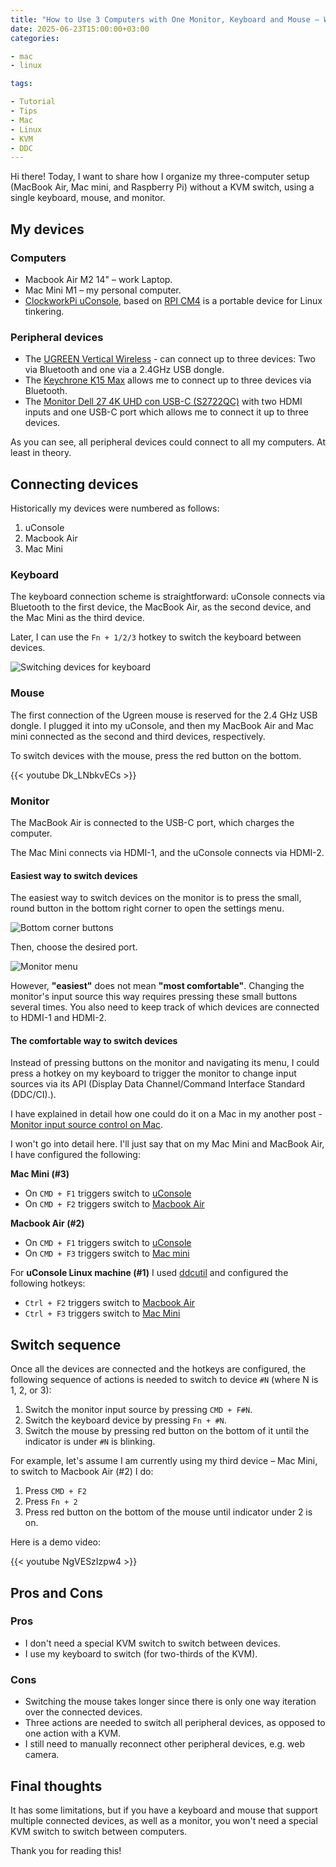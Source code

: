 ```yaml
---
title: "How to Use 3 Computers with One Monitor, Keyboard and Mouse – Without a KVM Switch"
date: 2025-06-23T15:00:00+03:00
categories:

- mac
- linux

tags:

- Tutorial
- Tips
- Mac
- Linux
- KVM
- DDC
---
```

Hi there! Today, I want to share how I organize my three-computer setup (MacBook Air, Mac mini, and Raspberry Pi) without a KVM switch, using a single keyboard, mouse, and monitor.

<!--more-->

## My devices

### Computers

- Macbook Air M2 14" – work Laptop.
- Mac Mini M1 – my personal computer.
- [ClockworkPi uConsole](https://www.clockworkpi.com/uconsole), based on [RPI CM4](https://www.raspberrypi.com/products/compute-module-4/) is a portable device for Linux tinkering.

### Peripheral devices

- The [UGREEN Vertical Wireless](https://www.amazon.com/UGREEN-Bluetooth-Ergonomic-Prevention-Compatible/dp/B0CM6FSPY3) - can connect up to three devices: Two via Bluetooth and one via a 2.4GHz USB dongle.
- The [Keychrone K15 Max](https://www.keychron.com/products/keychron-k15-max-alice-layout-qmk-wireless-custom-mechanical-keyboard?srsltid=AfmBOoo83yQiVI4ctH1noZzohk5v1fqAPMx_RbL86q7PxBWGvmSdUtw1) allows me to connect up to three devices via Bluetooth.
- The [Monitor Dell 27 4K UHD con USB-C (S2722QC)](https://www.dell.com/es-es/shop/monitor-dell-27-4k-uhd-con-usb-c-s2722qc/apd/210-bbrq/monitores-y-accesorios) with two HDMI inputs and one USB-C port which allows me to connect it up to three devices.

As you can see, all peripheral devices could connect to all my computers. At least in theory.

## Connecting devices

Historically my devices were numbered as follows:

1. uConsole
1. Macbook Air
1. Mac Mini

### Keyboard

The keyboard connection scheme is straightforward: uConsole connects via Bluetooth to the first device, the MacBook Air, as the second device, and the Mac Mini as the third device.

Later, I can use the `Fn + 1/2/3` hotkey to switch the keyboard between devices.

![Switching devices for keyboard](/images/posts/kvm/kvm-keyboard.png)

### Mouse

The first connection of the Ugreen mouse is reserved for the 2.4 GHz USB dongle. I plugged it into my uConsole, and then my MacBook Air and Mac mini connected as the second and third devices, respectively.

To switch devices with the mouse, press the red button on the bottom.

{{< youtube Dk_LNbkvECs >}}

### Monitor

The MacBook Air is connected to the USB-C port, which charges the computer.

The Mac Mini connects via HDMI-1, and the uConsole connects via HDMI-2.

#### Easiest way to switch devices

The easiest way to switch devices on the monitor is to press the small, round button in the bottom right corner to open the settings menu.

![Bottom corner buttons](/images/posts/kvm/kvm-monitor-2.jpg)

Then, choose the desired port.

![Monitor menu](/images/posts/kvm/kvm-monitor.jpg)

However, **"easiest"** does not mean **"most comfortable"**. Changing the monitor's input source this way requires pressing these small buttons several times. You also need to keep track of which devices are connected to HDMI-1 and HDMI-2.

#### The comfortable way to switch devices

Instead of pressing buttons on the monitor and navigating its menu, I could press a hotkey on my keyboard to trigger the monitor to change input sources via its API (Display Data Channel/Command Interface Standard (DDC/CI).).

I have explained in detail how one could do it on a Mac in my another post - [Monitor input source control on Mac](https://alikhil.dev/posts/monitor-input-source-control-mac/).

I won't go into detail here. I'll just say that on my Mac Mini and MacBook Air, I have configured the following:

**Mac Mini (#3)**

* On `CMD + F1` triggers switch to [uConsole](https://github.com/alikhil/configs/blob/master/raycast/switch-monitor-to-uconsole.sh)
* On `CMD + F2` triggers switch to [Macbook Air](https://github.com/alikhil/configs/blob/master/raycast/switch-monitor.sh)

**Macbook Air (#2)**

* On `CMD + F1` triggers switch to [uConsole](https://github.com/alikhil/configs/blob/master/raycast/switch-monitor-to-uconsole.sh)
* On `CMD + F3` triggers switch to [Mac mini](https://github.com/alikhil/configs/blob/master/raycast/switch-monitor.sh)

For **uConsole Linux machine (#1)** I used [ddcutil](https://github.com/rockowitz/ddcutil) and configured the following hotkeys:

* `Ctrl + F2` triggers switch to [Macbook Air](https://github.com/alikhil/configs/blob/master/linux/switch-to-macbook.sh)
* `Ctrl + F3` triggers switch to [Mac Mini](https://github.com/alikhil/configs/blob/master/linux/switch-to-mac-mini.sh)

## Switch sequence

Once all the devices are connected and the hotkeys are configured, the following sequence of actions is needed to switch to device `#N` (where N is 1, 2, or 3):

1. Switch the monitor input source by pressing `CMD + F#N`.
2. Switch the keyboard device by pressing `Fn + #N`.
3. Switch the mouse by pressing red button on the bottom of it until the indicator is under `#N` is blinking.

For example, let's assume I am currently using my third device – Mac Mini, to switch to Macbook Air (#2) I do:

1. Press `CMD + F2`
2. Press `Fn + 2`
3. Press red button on the bottom of the mouse until indicator under 2 is on.

Here is a demo video:

{{< youtube NgVESzIzpw4 >}}

## Pros and Cons

### Pros

* I don't need a special KVM switch to switch between devices.
* I use my keyboard to switch (for two-thirds of the KVM).

### Cons

* Switching the mouse takes longer since there is only one way iteration over the connected devices.
* Three actions are needed to switch all peripheral devices, as opposed to one action with a KVM.
* I still need to manually reconnect other peripheral devices, e.g. web camera.

## Final thoughts

It has some limitations, but if you have a keyboard and mouse that support multiple connected devices, as well as a monitor, you won't need a special KVM switch to switch between computers.

Thank you for reading this!
